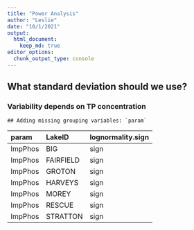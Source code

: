 ```yaml
---
title: "Power Analysis"
author: "Leslie"
date: "10/1/2021"
output: 
  html_document:
    keep_md: true
editor_options: 
  chunk_output_type: console
---
```




## What standard deviation should we use?
### Variability depends on TP concentration


```
## Adding missing grouping variables: `param`
```



|param   |LakeID    |lognormality.sign |
|:-------|:---------|:-----------------|
|lmpPhos |BIG       |sign              |
|lmpPhos |FAIRFIELD |sign              |
|lmpPhos |GROTON    |sign              |
|lmpPhos |HARVEYS   |sign              |
|lmpPhos |MOREY     |sign              |
|lmpPhos |RESCUE    |sign              |
|lmpPhos |STRATTON  |sign              |

